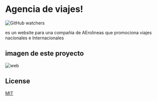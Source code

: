 # Agencia de viajes!

![GitHub watchers](https://img.shields.io/github/watchers/carltsdev/mi-web?color=green&style=plastic)

es un website para una compañia de AErolineas que promociona viajes nacionales e Internacionales

## imagen de este proyecto 
![web](https://user-images.githubusercontent.com/117705995/200713142-2d670553-4fe7-4089-89da-f1b3d131b154.png)

## License

[MIT](https://choosealicense.com/licenses/mit/)
